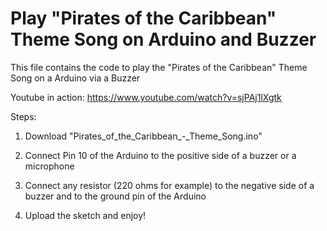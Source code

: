 # Play "Pirates of the Caribbean" Theme Song on Arduino and Buzzer
This file contains the code to play the "Pirates of the Caribbean" Theme Song on a Arduino via a Buzzer

Youtube in action: https://www.youtube.com/watch?v=sjPAj1lXgtk

Steps:

1. Download "Pirates_of_the_Caribbean_-_Theme_Song.ino"

2. Connect Pin 10 of the Arduino to the positive side of a buzzer or a microphone

3. Connect any resistor (220 ohms for example) to the negative side of a buzzer and to the ground pin of the Arduino

4. Upload the sketch and enjoy!
